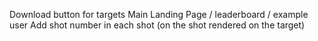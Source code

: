 Download button for targets
Main Landing Page / leaderboard / example user
Add shot number in each shot (on the shot rendered on the target)
